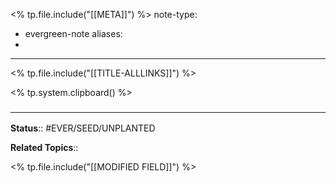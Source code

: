 <% tp.file.include("[[META]]") %>
note-type: 
- evergreen-note
aliases:
- 
---

<% tp.file.include("[[TITLE-ALLLINKS]]") %>

<% tp.system.clipboard() %>
### <hr class="footnote"/>

**Status**:: #EVER/SEED/UNPLANTED 

**Related Topics**:: 
	
<% tp.file.include("[[MODIFIED FIELD]]") %>

